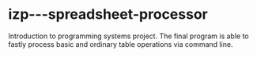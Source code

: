 # izp---spreadsheet-processor
Introduction to programming systems project. The final program is able to fastly process basic and ordinary table operations via command line.
